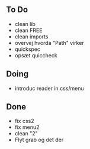 ## To Do

- clean lib
- clean FREE
- clean imports
- overvej hvorda "Path" virker
- quickspec
- opsæt quiccheck

## Doing

- introduc reader in css/menu

## Done

- fix css2
- fix menu2
- clean "2"
- Flyt grab og det der
